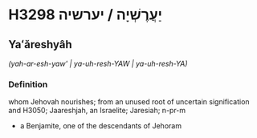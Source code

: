 # H3298 יַעֲרֶשְׁיָה / יערשיה

## Yaʻăreshyâh

_(yah-ar-esh-yaw' | ya-uh-resh-YAW | ya-uh-resh-YA)_

### Definition

whom Jehovah nourishes; from an unused root of uncertain signification and H3050; Jaareshjah, an Israelite; Jaresiah; n-pr-m

- a Benjamite, one of the descendants of Jehoram
